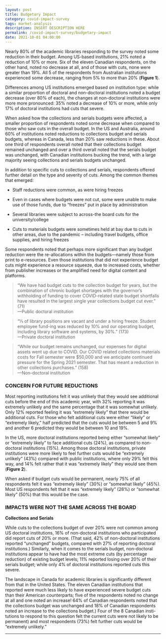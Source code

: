 ```yaml
---
layout: post
title: Budgetary Impact
category: covid-impact-survey
tags: market-analysis
description: INSERT DESCRIPTION HERE
permalink: /covid-impact-survey/budgetary-impact
date: 2021-10-01 04:00:00
---
```


Nearly 80% of the academic libraries responding to the survey noted some reduction in their budget. Among US-based institutions, 21% noted a reduction of 10% or more. Six of the eleven Canadian respondents, on the other hand, noted no decrease at all, and of those with cuts, none were greater than 19%. All 5 of the respondents from Australian institutions experienced some decrease, ranging from 5% to more than 20% (**Figure 1**).

Differences among US institutions emerged based on institution type: while a similar proportion of doctoral and non-doctoral institutions noted a budget decrease (over 80% of each), the changes at non-doctoral institutions were more more pronounced: 35% noted a decrease of 10% or more, while only 17% of doctoral institutions had cuts that severe.

When asked how the collections and serials budgets were affected, a smaller proportion of respondents noted some decrease when compared to those who saw cuts in the overall budget. In the US and Australia, around 60% of institutions noted reductions to collections budget and serials budgets, whereas in Canada, less than 20% saw reductions in these. About one third of respondents overall noted that their collections budget remained unchanged and over a third overall noted that the serials budget was unchanged, with Canadian institutions bucking the trend, with a large majority seeing collections and serials budgets unchanged.

In addition to specific cuts to collections and serials, respondents offered further detail on the type and severity of cuts. Among the common themes that emerged:
* Staff reductions were common, as were hiring freezes

* Even in cases where budgets were not cut, some were unable to make use of those funds, due to “freezes” put in place by administration

* Several libraries were subject to across-the board cuts for the university/college

* Cuts to materials budgets were sometimes held at bay due to cuts in other areas, due to the pandemic – including travel budgets, office supplies, and hiring freezes

Some respondents noted that perhaps more significant than any budget reduction were the re-allocations within the budgets—namely those from print to e-resources. Even those institutions that did not experience budget cuts might experience a resource squeeze, due to increased costs, whether from publisher increases or the amplified need for digital content and platforms.

>“We have had budget cuts to the collection budget for years, but the combination of chronic budget shortages with the governor’s withholding of funding to cover COVID-related state budget shortfalls have resulted in the largest single year collections budget cut ever.” (71)  
—Public doctoral institution

>“⅕ of library positions are vacant and under a hiring freeze. Student employee fund-ing was reduced by 10% and our operating budget, including library software and systems, by 30%.” (173)  
—Private doctoral institution

>“While our budget remains unchanged, our expenses for digital assets went up due to COVID. Our COVID related collections materials costs for Fall semester were $50,000 and we anticipate continued pressure for the Spring 2021 semester. That has meant a reduction in other collections purchases.” (158)  
—Non-doctoral institution

### CONCERN FOR FUTURE REDUCTIONS
Most reporting institutions felt it was unlikely that they would see additional cuts before the end of this academic year, with 32% reporting it was extremely unlikely and the same percentage that it was somewhat unlikely. Only 12% reported feeling it was “extremely likely” that there would be additional cuts. For those who felt additional cuts were either “likely” or “extremely likely,” half predicted that the cuts would be between 5 and 9% and another 6 predicted they would be between 10 and 19%.

In the US, more doctoral institutions reported being either “somewhat likely” or “extremely likely” to face additional cuts (24%), as compared to non-doctoral institutions (15%). Among those doctoral institutions, private institutions were more likely to feel further cuts would be “extremely unlikely” (43%) compared with public institutions, where only 29% felt this way, and 14% felt rather that it was “extremely likely” they would see them (**Figure 2**).

When asked if budget cuts would be permanent, nearly 75% of all respondents felt it was “extremely likely” (30%) or “somewhat likely” (45%). Most US respondents felt that it was “extremely likely” (28%) or “somewhat likely” (50%) that this would be the case.

### IMPACTS WERE NOT THE SAME ACROSS THE BOARD

**Collections and Serials**

While cuts to the collections budget of over 20% were not common among US doctoral institutions, 16% of non-doctoral institutions who participated did report cuts of 20% or more. (That said, 42% of non-doctoral institutions reported “unchanged” budgets, compared with 27% of reporting doctoral institutions.) Similarly, when it comes to the serials budget, non-doctoral institutions appear to have had the most extreme cuts (by percentage reduction) of existing budget levels; 11% reported losing over 20% of their serials budget; while only 4% of doctoral institutions reported cuts this severe.

The landscape in Canada for academic libraries is significantly different from that in the United States. The eleven Canadian institutions that reported were much less likely to have experienced severe budget cuts than their American counterparts; five of the respondents noted no change at all and one noted an increase! 64% of Canadian respondents noted that the collections budget was unchanged and 18% of Canadian respondents noted an increase to the collections budget.) Four of the 8 Canadian insti-tutions to respond to this question felt the current cuts were not likely to be permanent) and most respondents (73%) felt further cuts would be “extremely unlikely.”


***
